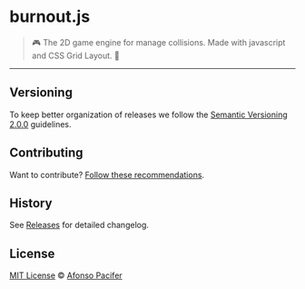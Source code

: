 # burnout.js

> :video_game: The 2D game engine for manage collisions. Made with javascript and CSS Grid Layout. :heartbeat:

<hr>

## Versioning

To keep better organization of releases we follow the [Semantic Versioning 2.0.0](http://semver.org/) guidelines.

## Contributing

Want to contribute? [Follow these recommendations](https://github.com/afonsopacifer/burnoutjs/blob/master/CONTRIBUTING.md).

## History

See [Releases](https://github.com/afonsopacifer/burnoutjs/releases) for detailed changelog.

## License

[MIT License](https://github.com/afonsopacifer/burnoutjs/blob/master/LICENSE.md) © [Afonso Pacifer](https://github.com/afonsopacifer)
